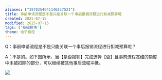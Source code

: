 ```yaml
---
aliases: ["1970254641146257521"]
title: 事前申请流程是不是只能关联一个事后报销流程进行扣减预算呢
created: 2025-07-15
modified: 2025-07-15
tags: ['基础模块']
theme: 电子费控
---
```


Q：事前申请流程是不是只能关联一个事后报销流程进行扣减预算呢？

A：不是的。如下图所示，当【是否报销】完成选择【否】且事前流程冻结的额度中未被扣除的部分，可以继续被其他事后流程冲抵。

![](ffb38f14a869f940efb593fb6b8f14d9.jpg)
